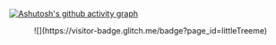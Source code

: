<!---
yy-ma/yy-ma is a ✨ special ✨ repository because its `README.md` (this file) appears on your GitHub profile.
You can click the Preview link to take a look at your changes.
--->
[![Ashutosh's github activity graph](https://activity-graph.herokuapp.com/graph?username=yy-ma&theme=dracula)](https://github.com/ashutosh00710/github-readme-activity-graph)
<center> ![](https://visitor-badge.glitch.me/badge?page_id=littleTreeme) </center>

